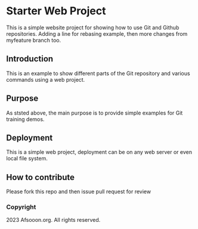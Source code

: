 # Starter Web Project

This is a simple website project for showing how to use Git and Github repositories. Adding a line for rebasing example, then more changes from myfeature branch too.

## Introduction

This is an example to show different parts of the Git repository and various commands using a web project.

## Purpose

As ststed above, the main purpose is to provide simple examples for Git training demos.

## Deployment

This is a simple web project, deployment can be on any web server or even local file system.

## How to contribute

Please fork this repo and then issue pull request for review

### Copyright
2023 Afsooon.org. All rights reserved.